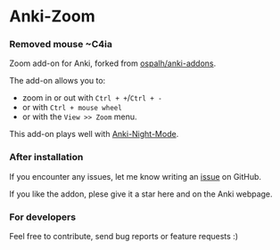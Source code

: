 # Anki-Zoom

### Removed mouse ~C4ia

Zoom add-on for Anki, forked from [ospalh/anki-addons](https://github.com/ospalh/anki-addons).

The add-on allows you to:
- zoom in or out with `Ctrl + +`/`Ctrl + -`
- or with `Ctrl + mouse wheel`
- or with the `View >> Zoom` menu.

This add-on plays well with [Anki-Night-Mode](https://github.com/krassowski/Anki-Night-Mode).


### After installation

If you encounter any issues, let me know writing an [issue](https://github.com/krassowski/Anki-Zoom/issues) on GitHub.


If you like the addon, plese give it a star here and on the Anki webpage.


### For developers

Feel free to contribute, send bug reports or feature requests :)




